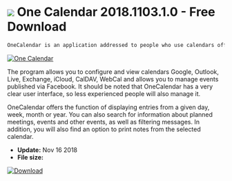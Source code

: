 # ![](https://cdn.softexe.net/static/icon/d/one-calendar-9597.png) One Calendar 2018.1103.1.0 - Free Download

```sh
OneCalendar is an application addressed to people who use calendars offered by various internet services.
```
[![One Calendar](https://gallery.dpcdn.pl/imgc/Tools/86027/g_-_420x350_1.5_-_xa53f120f-64fe-4920-b386-49a5946a8ad5.jpg)](https://softexe.net/win/business/calendars/one-calendar:aeag.html)

The program allows you to configure and view calendars Google, Outlook, Live, Exchange, iCloud, CalDAV, WebCal and allows you to manage events published via Facebook. It should be noted that OneCalendar has a very clear user interface, so less experienced people will also manage it.
 
 OneCalendar offers the function of displaying entries from a given day, week, month or year. You can also search for information about planned meetings, events and other events, as well as filtering messages. In addition, you will also find an option to print notes from the selected calendar.


- **Update:** Nov 16 2018
- **File size:** 

[![Download](https://cdn.softexe.net/static/img/download.png)](https://softexe.net/win/business/calendars/one-calendar:aeag.html)

